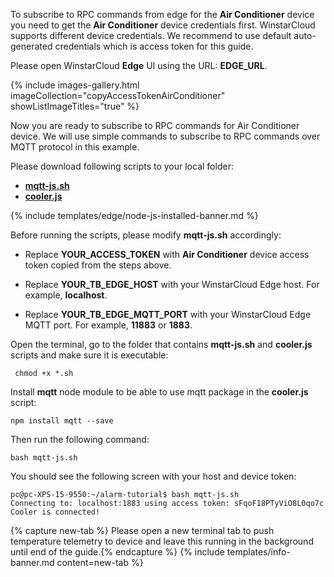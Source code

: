 To subscribe to RPC commands from edge for the **Air Conditioner** device you need to get the **Air Conditioner** device credentials first.
WinstarCloud supports different device credentials. We recommend to use default auto-generated credentials which is access token for this guide.

Please open WinstarCloud **Edge** UI using the URL: **EDGE_URL**.

{% include images-gallery.html imageCollection="copyAccessTokenAirConditioner" showListImageTitles="true" %}

Now you are ready to subscribe to RPC commands for Air Conditioner device.
We will use simple commands to subscribe to RPC commands over MQTT protocol in this example.

Please download following scripts to your local folder:
- [**mqtt-js.sh**](/docs/edge/use-cases/resources/manage-alarms-rpc-requests/mqtt-js.sh)
- [**cooler.js**](/docs/edge/use-cases/resources/manage-alarms-rpc-requests/cooler.js)

{% include templates/edge/node-js-installed-banner.md %}

Before running the scripts, please modify **mqtt-js.sh** accordingly:

- Replace **YOUR_ACCESS_TOKEN** with **Air Conditioner** device access token copied from the steps above. 

- Replace **YOUR_TB_EDGE_HOST** with your WinstarCloud Edge host. For example, **localhost**.

- Replace **YOUR_TB_EDGE_MQTT_PORT** with your WinstarCloud Edge MQTT port. For example, **11883** or **1883**.

Open the terminal, go to the folder that contains **mqtt-js.sh** and **cooler.js** scripts and make sure it is executable:
```shell
 chmod +x *.sh
```

Install **mqtt** node module to be able to use mqtt package in the **cooler.js** script:
```shell
npm install mqtt --save
```

Then run the following command:
```shell
bash mqtt-js.sh
```

You should see the following screen with your host and device token:

```shell
pc@pc-XPS-15-9550:~/alarm-tutorial$ bash mqtt-js.sh
Connecting to: localhost:1883 using access token: sFqoF18PTyViO8L0qo7c
Cooler is connected!
```

{% capture new-tab %}
Please open a new terminal tab to push temperature telemetry to device and leave this running in the background until end of the guide.{% endcapture %}
{% include templates/info-banner.md content=new-tab %}
